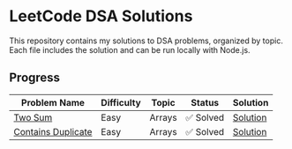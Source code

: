 # LeetCode DSA Solutions

This repository contains my solutions to DSA problems, organized by topic. Each file includes the solution and can be run locally with Node.js.

## Progress
| Problem Name | Difficulty | Topic  | Status  | Solution                        |
|--------------|------------|--------|---------|---------------------------------|
| [Two Sum](https://leetcode.com/problems/two-sum/) | Easy       | Arrays | ✅ Solved | [Solution](./Arrays/Two_Sum.js) |
| [Contains Duplicate](https://leetcode.com/problems/contains-duplicate) | Easy       | Arrays | ✅ Solved | [Solution](./Arrays/Contains_Duplicate.js) |
